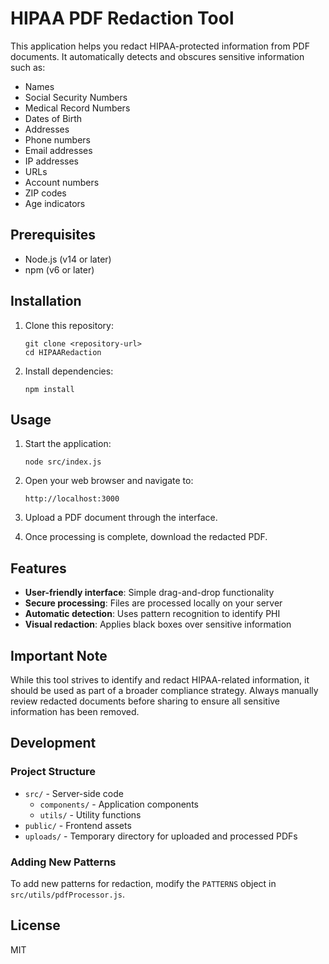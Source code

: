 # HIPAA PDF Redaction Tool

This application helps you redact HIPAA-protected information from PDF documents. It automatically detects and obscures sensitive information such as:

- Names
- Social Security Numbers
- Medical Record Numbers
- Dates of Birth
- Addresses
- Phone numbers
- Email addresses
- IP addresses
- URLs
- Account numbers
- ZIP codes
- Age indicators

## Prerequisites

- Node.js (v14 or later)
- npm (v6 or later)

## Installation

1. Clone this repository:
   ```
   git clone <repository-url>
   cd HIPAARedaction
   ```

2. Install dependencies:
   ```
   npm install
   ```

## Usage

1. Start the application:
   ```
   node src/index.js
   ```

2. Open your web browser and navigate to:
   ```
   http://localhost:3000
   ```

3. Upload a PDF document through the interface.

4. Once processing is complete, download the redacted PDF.

## Features

- **User-friendly interface**: Simple drag-and-drop functionality
- **Secure processing**: Files are processed locally on your server
- **Automatic detection**: Uses pattern recognition to identify PHI
- **Visual redaction**: Applies black boxes over sensitive information

## Important Note

While this tool strives to identify and redact HIPAA-related information, it should be used as part of a broader compliance strategy. Always manually review redacted documents before sharing to ensure all sensitive information has been removed.

## Development

### Project Structure

- `src/` - Server-side code
  - `components/` - Application components
  - `utils/` - Utility functions
- `public/` - Frontend assets
- `uploads/` - Temporary directory for uploaded and processed PDFs

### Adding New Patterns

To add new patterns for redaction, modify the `PATTERNS` object in `src/utils/pdfProcessor.js`.

## License

MIT 


